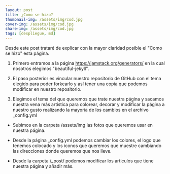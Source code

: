 ```yaml
---
layout: post
title: ¿Como se hizo?
thumbnail-img: /assets/img/cod.jpg
cover-img: /assets/img/cod.jpg
share-img: /assets/img/cod.jpg
tags: [despliegue, md]
---
```


Desde este post trataré de explicar con la mayor claridad posible el "Como se hizo" esta página.

1. Primero entramos a la página https://jamstack.org/generators/ en la cual nosotros elegimos "beautiful-jekyll".

2. El paso posterior es vincular nuestro repositorio de GitHub con el tema elegido para poder forkearlo y así tener una copia que podemos modificar en nuestro repositorio.

3. Elegimos el tema del que queremos que trate nuestra página y sacamos nuestra vena más artistica para colorear, decorar y modificar la página a nuestro gusto 
realizando la mayoría de los cambios en el archivo _config.yml 

  - Subimos en la carpeta /assets/img las fotos que queremos usar en nuestra página.

  - Desde la página _config.yml podemos cambiar los colores, el logo que tenemos colocado y los iconos que queremos que muestre cambiando las direcciones donde queremos que 
  nos lleve.

  - Desde la carpeta /_post/ podemos modificar los articulos que tiene nuestra página y añadir más.
